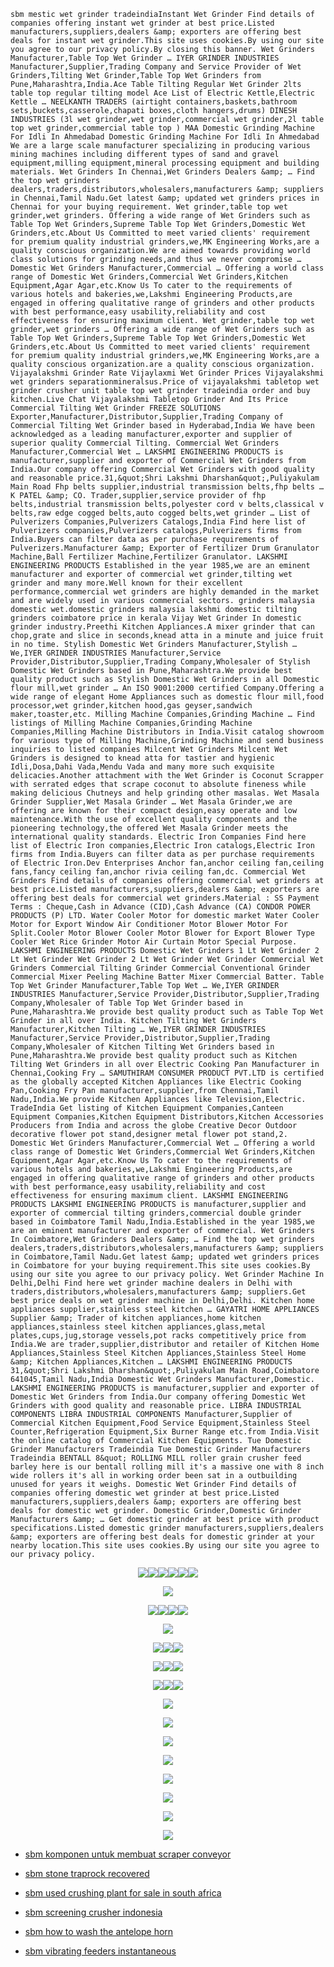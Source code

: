 
```
sbm mestic wet grinder tradeindiaInstant Wet Grinder Find details of companies offering instant wet grinder at best price.Listed manufacturers,suppliers,dealers &amp; exporters are offering best deals for instant wet grinder.This site uses cookies.By using our site you agree to our privacy policy.By closing this banner. Wet Grinders Manufacturer,Table Top Wet Grinder … IYER GRINDER INDUSTRIES Manufacturer,Supplier,Trading Company and Service Provider of Wet Grinders,Tilting Wet Grinder,Table Top Wet Grinders from Pune,Maharashtra,India.Ace Table Tilting Regular Wet Grinder 2lts table top regular tilting model Ace List of Electric Kettle,Electric Kettle … NEELKANTH TRADERS (airtight containers,baskets,bathroom sets,buckets,casserole,chapati boxes,cloth hangers,drums) DINESH INDUSTRIES (3l wet grinder,wet grinder,commercial wet grinder,2l table top wet grinder,commercial table top ) MAA Domestic Grinding Machine For Idli In Ahmedabad Domestic Grinding Machine For Idli In Ahmedabad We are a large scale manufacturer specializing in producing various mining machines including different types of sand and gravel equipment,milling equipment,mineral processing equipment and building materials. Wet Grinders In Chennai,Wet Grinders Dealers &amp; … Find the top wet grinders dealers,traders,distributors,wholesalers,manufacturers &amp; suppliers in Chennai,Tamil Nadu.Get latest &amp; updated wet grinders prices in Chennai for your buying requirement. Wet grinder,table top wet grinder,wet grinders. Offering a wide range of Wet Grinders such as Table Top Wet Grinders,Supreme Table Top Wet Grinders,Domestic Wet Grinders,etc.About Us Committed to meet varied clients' requirement for premium quality industrial grinders,we,MK Engineering Works,are a quality conscious organization.We are aimed towards providing world class solutions for grinding needs,and thus we never compromise … Domestic Wet Grinders Manufacturer,Commercial … Offering a world class range of Domestic Wet Grinders,Commercial Wet Grinders,Kitchen Equipment,Agar Agar,etc.Know Us To cater to the requirements of various hotels and bakeries,we,Lakshmi Engineering Products,are engaged in offering qualitative range of grinders and other products with best performance,easy usability,reliability and cost effectiveness for ensuring maximum client. Wet grinder,table top wet grinder,wet grinders … Offering a wide range of Wet Grinders such as Table Top Wet Grinders,Supreme Table Top Wet Grinders,Domestic Wet Grinders,etc.About Us Committed to meet varied clients' requirement for premium quality industrial grinders,we,MK Engineering Works,are a quality conscious organization.are a quality conscious organization. Vijayalakshmi Grinder Rate Vijaylaxmi Wet Grinder Prices Vijayalakshmi wet grinders separationmineralsus.Price of vijayalakshmi tabletop wet grinder crusher unit table top wet grinder tradeindia order and buy kitchen.Live Chat Vijayalakshmi Tabletop Grinder And Its Price Commercial Tilting Wet Grinder FREEZE SOLUTIONS Exporter,Manufacturer,Distributor,Supplier,Trading Company of Commercial Tilting Wet Grinder based in Hyderabad,India We have been acknowledged as a leading manufacturer,exporter and supplier of superior quality Commercial Tilting. Commercial Wet Grinders Manufacturer,Commercial Wet … LAKSHMI ENGINEERING PRODUCTS is manufacturer,supplier and exporter of Commercial Wet Grinders from India.Our company offering Commercial Wet Grinders with good quality and reasonable price.31,&quot;Shri Lakshmi Dharshan&quot;,Puliyakulam Main Road Fhp belts supplier,industrial transmission belts,fhp belts … K PATEL &amp; CO. Trader,supplier,service provider of fhp belts,industrial transmission belts,polyester cord v belts,classical v belts,raw edge cogged belts,auto cogged belts,wet grinder … List of Pulverizers Companies,Pulverizers Catalogs,India Find here list of Pulverizers companies,Pulverizers catalogs,Pulverizers firms from India.Buyers can filter data as per purchase requirements of Pulverizers.Manufacturer &amp; Exporter of Fertilizer Drum Granulator Machine,Ball Fertilizer Machine,Fertilizer Granulator. LAKSHMI ENGINEERING PRODUCTS Established in the year 1985,we are an eminent manufacturer and exporter of commercial wet grinder,tilting wet grinder and many more.Well known for their excellent performance,commercial wet grinders are highly demanded in the market and are widely used in various commercial sectors. grinders malaysia domestic wet.domestic grinders malaysia lakshmi domestic tilting grinders coimbatore price in kerala Vijay Wet Grinder In domestic grinder industry.Preethi Kitchen Appliances.A mixer grinder that can chop,grate and slice in seconds,knead atta in a minute and juice fruit in no time. Stylish Domestic Wet Grinders Manufacturer,Stylish … We,IYER GRINDER INDUSTRIES Manufacturer,Service Provider,Distributor,Supplier,Trading Company,Wholesaler of Stylish Domestic Wet Grinders based in Pune,Maharashtra.We provide best quality product such as Stylish Domestic Wet Grinders in all Domestic flour mill,wet grinder … An ISO 9001:2000 certified Company.Offering a wide range of elegant Home Appliances such as domestic flour mill,food processor,wet grinder,kitchen hood,gas geyser,sandwich maker,toaster,etc. Milling Machine Companies,Grinding Machine … Find listings of Milling Machine Companies,Grinding Machine Companies,Milling Machine Distributors in India.Visit catalog showroom for various type of Milling Machine,Grinding Machine and send business inquiries to listed companies Milcent Wet Grinders Milcent Wet Grinders is designed to knead atta for tastier and hygienic Idli,Dosa,Dahi Vada,Mendu Vada and many more such exquisite delicacies.Another attachment with the Wet Grinder is Coconut Scrapper with serrated edges that scrape coconut to absolute fineness while making delicious Chutneys and help grinding other masalas. Wet Masala Grinder Supplier,Wet Masala Grinder … Wet Masala Grinder,we are offering are known for their compact design,easy operate and low maintenance.With the use of excellent quality components and the pioneering technology,the offered Wet Masala Grinder meets the international quality standards. Electric Iron Companies Find here list of Electric Iron companies,Electric Iron catalogs,Electric Iron firms from India.Buyers can filter data as per purchase requirements of Electric Iron.Dev Enterprises Anchor fan,anchor ceiling fan,ceiling fans,fancy ceiling fan,anchor rivia ceiling fan,dc. Commercial Wet Grinders Find details of companies offering commercial wet grinders at best price.Listed manufacturers,suppliers,dealers &amp; exporters are offering best deals for commercial wet grinders.Material : SS Payment Terms : Cheque,Cash in Advance (CID),Cash Advance (CA) CONDOR POWER PRODUCTS (P) LTD. Water Cooler Motor for domestic market Water Cooler Motor for Export Window Air Conditioner Motor Blower Motor For Split.Cooler Motor Blower Cooler Motor Blower for Export Blower Type Cooler Wet Rice Grinder Motor Air Curtain Motor Special Purpose. LAKSHMI ENGINEERING PRODUCTS Domestic Wet Grinders 1 Lt Wet Grinder 2 Lt Wet Grinder Wet Grinder 2 Lt Wet Grinder Wet Grinder Commercial Wet Grinders Commercial Tilting Grinder Commercial Conventional Grinder Commercial Mixer Peeling Machine Batter Mixer Commercial Batter. Table Top Wet Grinder Manufacturer,Table Top Wet … We,IYER GRINDER INDUSTRIES Manufacturer,Service Provider,Distributor,Supplier,Trading Company,Wholesaler of Table Top Wet Grinder based in Pune,Maharashtra.We provide best quality product such as Table Top Wet Grinder in all over India. Kitchen Tilting Wet Grinders Manufacturer,Kitchen Tilting … We,IYER GRINDER INDUSTRIES Manufacturer,Service Provider,Distributor,Supplier,Trading Company,Wholesaler of Kitchen Tilting Wet Grinders based in Pune,Maharashtra.We provide best quality product such as Kitchen Tilting Wet Grinders in all over Electric Cooking Pan Manufacturer in Chennai,Cooking Fry … SAMUTHIRAM CONSUMER PRODUCT PVT.LTD is certified as the globally accepted Kitchen Appliances like Electric Cooking Pan,Cooking Fry Pan manufacturer,supplier,from Chennai,Tamil Nadu,India.We provide Kitchen Appliances like Television,Electric. TradeIndia Get listing of Kitchen Equipment Companies,Canteen Equipment Companies,Kitchen Equipment Distributors,Kitchen Accessories Producers from India and across the globe Creative Decor Outdoor decorative flower pot stand,designer metal flower pot stand,2. Domestic Wet Grinders Manufacturer,Commercial Wet … Offering a world class range of Domestic Wet Grinders,Commercial Wet Grinders,Kitchen Equipment,Agar Agar,etc.Know Us To cater to the requirements of various hotels and bakeries,we,Lakshmi Engineering Products,are engaged in offering qualitative range of grinders and other products with best performance,easy usability,reliability and cost effectiveness for ensuring maximum client. LAKSHMI ENGINEERING PRODUCTS LAKSHMI ENGINEERING PRODUCTS is manufacturer,supplier and exporter of commercial tilting grinders,commercial double grinder based in Coimbatore Tamil Nadu,India.Established in the year 1985,we are an eminent manufacturer and exporter of commercial. Wet Grinders In Coimbatore,Wet Grinders Dealers &amp; … Find the top wet grinders dealers,traders,distributors,wholesalers,manufacturers &amp; suppliers in Coimbatore,Tamil Nadu.Get latest &amp; updated wet grinders prices in Coimbatore for your buying requirement.This site uses cookies.By using our site you agree to our privacy policy. Wet Grinder Machine In Delhi,Delhi Find here wet grinder machine dealers in Delhi with traders,distributors,wholesalers,manufacturers &amp; suppliers.Get best price deals on wet grinder machine in Delhi,Delhi. Kitchen home appliances supplier,stainless steel kitchen … GAYATRI HOME APPLIANCES Supplier &amp; Trader of kitchen appliances,home kitchen appliances,stainless steel kitchen appliances,glass,metal plates,cups,jug,storage vessels,pot racks competitively price from India.We are trader,supplier,distributor and retailer of Kitchen Home Appliances,Stainless Steel Kitchen Appliances,Stainless Steel Home &amp; Kitchen Appliances,Kitchen … LAKSHMI ENGINEERING PRODUCTS 31,&quot;Shri Lakshmi Dharshan&quot;,Puliyakulam Main Road,Coimbatore 641045,Tamil Nadu,India Domestic Wet Grinders Manufacturer,Domestic. LAKSHMI ENGINEERING PRODUCTS is manufacturer,supplier and exporter of Domestic Wet Grinders from India.Our company offering Domestic Wet Grinders with good quality and reasonable price. LIBRA INDUSTRIAL COMPONENTS LIBRA INDUSTRIAL COMPONENTS Manufacturer,Supplier of Commercial Kitchen Equipment,Food Service Equipment,Stainless Steel Counter,Refrigeration Equipment,Six Burner Range etc.from India.Visit the online catalog of Commercial Kitchen Equipments. Tue Domestic Grinder Manufacturers Tradeindia Tue Domestic Grinder Manufacturers Tradeindia BENTALL 8&quot; ROLLING MILL roller grain crusher feed barley here is our bentall rolling mill it's a massive one with 8 inch wide rollers it's all in working order been sat in a outbuilding unused for years it weighs. Domestic Wet Grinder Find details of companies offering domestic wet grinder at best price.Listed manufacturers,suppliers,dealers &amp; exporters are offering best deals for domestic wet grinder. Domestic Grinder,Domestic Grinder Manufacturers &amp; … Get domestic grinder at best price with product specifications.Listed domestic grinder manufacturers,suppliers,dealers &amp; exporters are offering best deals for domestic grinder at your nearby location.This site uses cookies.By using our site you agree to our privacy policy. 
```

<div align="center">
  
<a rel="nofollow" href="https://m.shibang-china.com?f=github&k=sbm+mestic+wet+grinder+tradeindia"><img src="https://static.shibang-china.com/en/l.png"></a><img src="https://static.shibang-china.com/en/hw.png"><a rel="nofollow" href="https://m.shibang-china.com/product/?f=github&k=sbm+mestic+wet+grinder+tradeindia"><img src="https://static.shibang-china.com/en/p.png"></a><a rel="nofollow" href="https://m.shibang-china.com/cases/?f=github&k=sbm+mestic+wet+grinder+tradeindia"><img src="https://static.shibang-china.com/en/c.png"></a><a rel="nofollow" href="https://m.shibang-china.com/news/?f=github&k=sbm+mestic+wet+grinder+tradeindia"><img src="https://static.shibang-china.com/en/n.png"></a><a rel="nofollow" href="https://m.shibang-china.com?f=github&k=sbm+mestic+wet+grinder+tradeindia"><img src="https://static.shibang-china.com/en/m.png"></a>

<a rel="nofollow" href="https://m.shibang-china.com/product/?f=github&k=sbm+mestic+wet+grinder+tradeindia"><img src="https://static.shibang-china.com/en/b.jpg"></a>
  
<a rel="nofollow" href="https://m.shibang-china.com/solution-aggregate.html?f=github&k=sbm+mestic+wet+grinder+tradeindia"><img src="https://static.shibang-china.com/en/a.jpg"></a><a rel="nofollow" href="https://m.shibang-china.com/solution-mine.html?f=github&k=sbm+mestic+wet+grinder+tradeindia"><img src="https://static.shibang-china.com/en/m.jpg"></a><a rel="nofollow" href="https://m.shibang-china.com/solution-mill.html?f=github&k=sbm+mestic+wet+grinder+tradeindia"><img src="https://static.shibang-china.com/en/g.jpg"></a><a rel="nofollow" href="https://m.shibang-china.com/solution-epc.html?f=github&k=sbm+mestic+wet+grinder+tradeindia"><img src="https://static.shibang-china.com/en/e.jpg"></a>

<a rel="nofollow" href="https://m.shibang-china.com/product/?f=github&k=sbm+mestic+wet+grinder+tradeindia"><img src="https://static.shibang-china.com/en/a-p.png"></a>

<a rel="nofollow" href="https://m.shibang-china.com/product/crusher/c6x.html?f=github&k=sbm+mestic+wet+grinder+tradeindia"><img src="https://static.shibang-china.com/en/j.jpg"></a><a rel="nofollow" href="https://m.shibang-china.com/product/crusher/ci5x.html?f=github&k=sbm+mestic+wet+grinder+tradeindia"><img src="https://static.shibang-china.com/en/i.jpg"></a><a rel="nofollow" href="https://m.shibang-china.com/product/crusher/hst.html?f=github&k=sbm+mestic+wet+grinder+tradeindia"><img src="https://static.shibang-china.com/en/c.jpg"></a>

<a rel="nofollow" href="https://m.shibang-china.com/product/mill/mtw.html?f=github&k=sbm+mestic+wet+grinder+tradeindia"><img src="https://static.shibang-china.com/en/mtw.jpg"></a><a rel="nofollow" href="https://m.shibang-china.com/product/mill/scm.html?f=github&k=sbm+mestic+wet+grinder+tradeindia"><img src="https://static.shibang-china.com/en/scm.jpg"></a><a rel="nofollow" href="https://m.shibang-china.com/product/mill/lm.html?f=github&k=sbm+mestic+wet+grinder+tradeindia"><img src="https://static.shibang-china.com/en/lm.jpg"></a>

<a rel="nofollow" href="https://m.shibang-china.com/product/sand/vsi6x.html?f=github&k=sbm+mestic+wet+grinder+tradeindia"><img src="https://static.shibang-china.com/en/6x.jpg"></a><a rel="nofollow" href="https://m.shibang-china.com/product/sand/vu.html?f=github&k=sbm+mestic+wet+grinder+tradeindia"><img src="https://static.shibang-china.com/en/vu.jpg"></a><a rel="nofollow" href="https://m.shibang-china.com/product/mobile/klun.html?f=github&k=sbm+mestic+wet+grinder+tradeindia"><img src="https://static.shibang-china.com/en/k.jpg"></a>

<a rel="nofollow" href="https://m.shibang-china.com/cases/?f=github&k=sbm+mestic+wet+grinder+tradeindia"><img src="https://static.shibang-china.com/en/case.png"></a>

<a rel="nofollow" href="https://m.shibang-china.com/cases/aggregate/202.html?f=github&k=sbm+mestic+wet+grinder+tradeindia"><img src="https://static.shibang-china.com/en/c-1.jpg"></a>

<a rel="nofollow" href="https://m.shibang-china.com/cases/aggregate/203.html?f=github&k=sbm+mestic+wet+grinder+tradeindia"><img src="https://static.shibang-china.com/en/c-2.jpg"></a>

<a rel="nofollow" href="https://m.shibang-china.com/cases/mill/123.html?f=github&k=sbm+mestic+wet+grinder+tradeindia"><img src="https://static.shibang-china.com/en/c-3.jpg"></a>

<a rel="nofollow" href="https://m.shibang-china.com/contact_us.html?f=github&k=sbm+mestic+wet+grinder+tradeindia"><img src="https://static.shibang-china.com/en/contact.png"></a>

<a rel="nofollow" href="https://swt.shibang-china.com/?f=github&k=sbm+mestic+wet+grinder+tradeindia"><img src="https://static.shibang-china.com/en/chat.png"></a>

<a rel="nofollow" href="https://whatsapp.shibangsoft.com/WhatsApp.php?f=github&k=sbm+mestic+wet+grinder+tradeindia"><img src="https://static.shibang-china.com/en/whatsapp.png"></a>

<a rel="nofollow" href="https://m.shibang-china.com/?f=github&k=sbm+mestic+wet+grinder+tradeindia"><img src="https://static.shibang-china.com/en/website.png"></a>

</div>


* [sbm komponen untuk membuat scraper conveyor](sbm%20komponen%20untuk%20membuat%20scraper%20conveyor.md)

* [sbm stone traprock recovered](sbm%20stone%20traprock%20recovered.md)

* [sbm used crushing plant for sale in south africa](sbm%20used%20crushing%20plant%20for%20sale%20in%20south%20africa.md)

* [sbm screening crusher indonesia](sbm%20screening%20crusher%20indonesia.md)

* [sbm how to wash the antelope horn](sbm%20how%20to%20wash%20the%20antelope%20horn.md)

* [sbm vibrating feeders instantaneous](sbm%20vibrating%20feeders%20instantaneous.md)